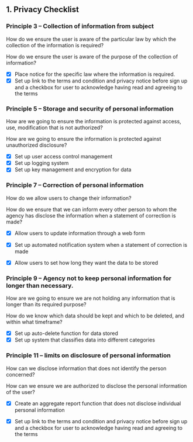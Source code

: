 ## 1. Privacy Checklist

### Principle 3 – Collection of information from subject
How do we ensure the user is aware of the particular law by which the collection of the information is required?

How do we ensure the user is aware of the purpose of the collection of information?

- [x] Place notice for the specific law where the information is required.
- [x] Set up link to the terms and condition and privacy notice before sign up and a checkbox for user to acknowledge having read and agreeing to the terms

### Principle 5 – Storage and security of personal information
How are we going to ensure the information is protected against access, use, modification that is not authorized?

How are we going to ensure the information is protected against unauthorized disclosure? 

- [x] Set up user access control management
- [x] Set up logging system
- [x] Set up key management and encryption for data
<!-- since you are doing so well with this, consider phrasing these as user stories -->
### Principle 7 – Correction of personal information
How do we allow users to change their information?

How do we ensure that we can inform every other person to whom the agency has disclose the information when a statement of correction is made?

- [x] Allow users to update information through a web form
- [x] Set up automated notification system when a statement of correction is made
- [x] Allow users to set how long they want the data to be stored


### Principle 9 – Agency not to keep personal information for longer than necessary.
How are we going to ensure we are not holding any information that is longer than its required purpose?
 
How do we know which data should be kept and which to be deleted, and within what timeframe?

- [x] Set up auto-delete function for data stored
- [x] Set up system that classifies data into different categories

### Principle 11 – limits on disclosure of personal information
How can we disclose information that does not identify the person concerned?

How can we ensure we are authorized to disclose the personal information of the user?

- [x] Create an aggregate report function that does not disclose individual personal information
- [x] Set up link to the terms and condition and privacy notice before sign up and a checkbox for user to acknowledge having read and agreeing to the terms




